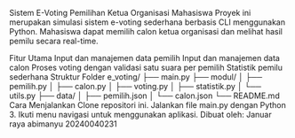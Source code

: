 Sistem E-Voting Pemilihan Ketua Organisasi Mahasiswa
Proyek ini merupakan simulasi sistem e-voting sederhana berbasis CLI menggunakan Python. Mahasiswa dapat memilih calon ketua organisasi dan melihat hasil pemilu secara real-time.

Fitur Utama
Input dan manajemen data pemilih
Input dan manajemen data calon
Proses voting dengan validasi satu suara per pemilih
Statistik pemilu sederhana
Struktur Folder
e_voting/
├── main.py
├── modul/
│   ├── pemilih.py
│   ├── calon.py
│   ├── voting.py
│   ├── statistik.py
│   └── utils.py
├── data/
│   ├── pemilih.json
│   └── calon.json
└── README.md
Cara Menjalankan
Clone repositori ini.
Jalankan file main.py dengan Python 3.
Ikuti menu navigasi untuk menggunakan aplikasi.
Dibuat oleh:
Januar raya abimanyu
20240040231